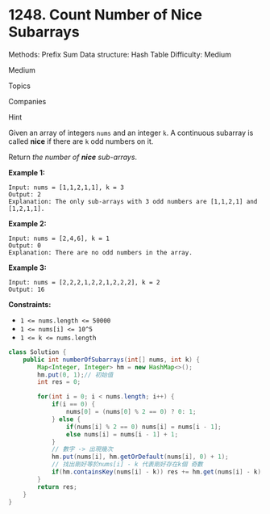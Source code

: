 # 1248. Count Number of Nice Subarrays

Methods: Prefix Sum
Data structure: Hash Table
Difficulty: Medium

Medium

Topics

Companies

Hint

Given an array of integers `nums` and an integer `k`. A continuous subarray is called **nice** if there are `k` odd numbers on it.

Return *the number of **nice** sub-arrays*.

**Example 1:**

```
Input: nums = [1,1,2,1,1], k = 3
Output: 2
Explanation: The only sub-arrays with 3 odd numbers are [1,1,2,1] and [1,2,1,1].

```

**Example 2:**

```
Input: nums = [2,4,6], k = 1
Output: 0
Explanation: There are no odd numbers in the array.

```

**Example 3:**

```
Input: nums = [2,2,2,1,2,2,1,2,2,2], k = 2
Output: 16

```

**Constraints:**

- `1 <= nums.length <= 50000`
- `1 <= nums[i] <= 10^5`
- `1 <= k <= nums.length`

```java
class Solution {
    public int numberOfSubarrays(int[] nums, int k) {
        Map<Integer, Integer> hm = new HashMap<>();
        hm.put(0, 1);// 初始值
        int res = 0;

        for(int i = 0; i < nums.length; i++) {
            if(i == 0) {
                nums[0] = (nums[0] % 2 == 0) ? 0: 1;
            } else {
                if(nums[i] % 2 == 0) nums[i] = nums[i - 1];
                else nums[i] = nums[i - 1] + 1;
            }
            // 數字 -> 出現幾次
            hm.put(nums[i], hm.getOrDefault(nums[i], 0) + 1);
            // 找出剛好等於nums[i] - k 代表剛好存在k個 奇數
            if(hm.containsKey(nums[i] - k)) res += hm.get(nums[i] - k);
        }
        return res;
    }
}
```